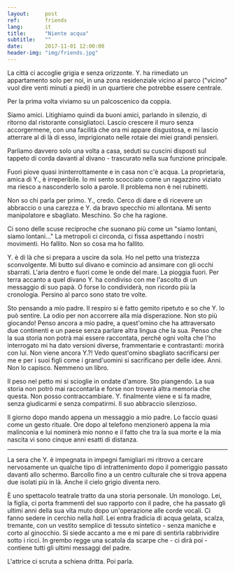```yaml
---
layout:     post
ref:		friends
lang: 		it
title:      "Niente acqua"
subtitle:   ""
date:       2017-11-01 12:00:00
header-img: "img/friends.jpg"
---
```


La città ci accoglie grigia e senza orizzonte. Y. ha rimediato un appartamento solo per noi, in una zona residenziale vicino al parco ("vicino" vuol dire venti minuti a piedi) in un quartiere che potrebbe essere centrale.

Per la prima volta viviamo su un palcoscenico da coppia. 

Siamo amici. Litighiamo quindi da buoni amici, parlando in silenzio, di ritorno dal ristorante consigliatoci. Lascio crescere il muro senza accorgermene, con una facilità che ora mi appare disgustosa, e mi lascio atterrare al di là di esso, imprigionato nelle rotaie dei miei grandi pensieri. 

Parliamo davvero solo una volta a casa, seduti su cuscini disposti sul tappeto di corda davanti al divano - trascurato nella sua funzione principale.

Fuori piove quasi ininterrottamente e in casa non c'è acqua. La proprietaria, amica di Y., è irreperibile. Io mi sento scocciato come un ragazzino viziato ma riesco a nasconderlo solo a parole. Il problema non è nei rubinetti. 

Non so chi parla per primo. Y., credo. Cerco di dare e di ricevere un abbraccio o una carezza e Y. da bravo specchio mi allontana. Mi sento manipolatore e sbagliato. Meschino. So che ha ragione.

Ci sono delle scuse reciproche che suonano più come un "siamo lontani, siamo lontani..." La metropoli ci circonda, ci fissa aspettando i nostri movimenti. Ho fallito. Non so cosa ma ho fallito.

Y. è di là che si prepara a uscire da sola. Ho nel petto una tristezza sconvolgente. Mi butto sul divano e comincio ad ansimare con gli occhi sbarrati. L'aria dentro e fuori come le onde del mare. La pioggia fuori. Per terra accanto a quel divano Y. ha condiviso con me l'ascolto di un messaggio di suo papà. O forse lo condividerà, non ricordo più la cronologia. Persino al parco sono stato tre volte.

Sto pensando a mio padre. Il respiro si è fatto gemito ripetuto e so che Y. lo può sentire. La odio per non accorrere alla mia disperazione. Non sto più giocando! Penso ancora a mio padre, a quest'omino che ha attraversato due continenti e un paese senza parlare altra lingua che la sua. Penso che la sua storia non potrà mai essere raccontata, perché ogni volta che l'ho interrogato mi ha dato versioni diverse, frammentarie e contrastanti: morirà con lui. Non viene ancora Y.?! Vedo quest'omino sbagliato sacrificarsi per me e per i suoi figli come i grand'uomini si sacrificano per delle idee. Anni. Non lo capisco. Nemmeno un libro.

Il peso nel petto mi si scioglie in ondate d'amore. Sto piangendo. La sua storia non potrò mai raccontarla e forse non troverà altra memoria che questa. Non posso contraccambiare. Y. finalmente viene e si fa madre, senza giudicarmi e senza compatirmi. Il suo abbraccio silenzioso.

Il giorno dopo mando appena un messaggio a mio padre. Lo faccio quasi come un gesto rituale. Ore dopo al telefono menzionerò appena la mia malinconia e lui nominerà mio nonno e il fatto che tra la sua morte e la mia nascita vi sono cinque anni esatti di distanza.

---

La sera che Y. è impegnata in impegni famigliari mi ritrovo a cercare nervosamente un qualche tipo di intrattenimento dopo il pomeriggio passato davanti allo schermo. Barcollo fino a un centro culturale che si trova appena due isolati più in là. Anche il cielo grigio diventa nero.

È uno spettacolo teatrale tratto da una storia personale. Un monologo. Lei, la figlia, ci porta frammenti del suo rapporto con il padre, che ha passato gli ultimi anni della sua vita muto dopo un'operazione alle corde vocali. Ci fanno sedere in cerchio nella *hall*. Lei entra fradicia di acqua gelata, scalza, tremante, con un vestito semplice di tessuto sintetico - senza maniche e corto al ginocchio. Si siede accanto a me e mi pare di sentirla rabbrividire sotto i ricci. In grembo regge una scatola da scarpe che - ci dirà poi - contiene tutti gli ultimi messaggi del padre.

L'attrice ci scruta a schiena dritta. Poi parla.

